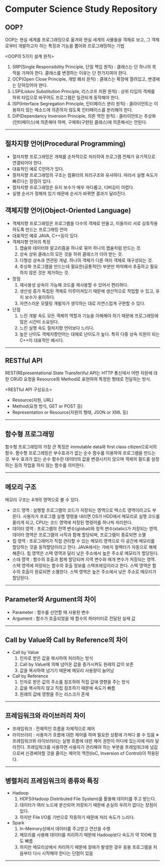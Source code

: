 # Computer Science Study Repository

## OOP?
OOP는 현실 세계를 프로그래밍으로 옮겨와 현실 세계의 사물들을 객체로 보고, 그 객체로부터 개발하고자 하는 특징과 기능을 뽑아와 프로그래밍하는 기법

<OOP의 5가지 설계 원칙>
1. SRP(Single Responsibility Principle, 단일 책임 원칙) : 클래스는 단 하나의 목적을 가져야 한다. 클래스를 변경하는 이유는 단 한가지여야 한다.
2. OCP(Open Close Principle, 개방 폐쇠 원칙) : 클래스는 확장에 열려있고, 변경에는 닫혀있어야 한다.
3. LSP(Liskov Substitution Principle, 리스코프 치환 원칙) : 상위 타입의 객체를 하위 타입으로 바꾸어도 프로그램은 일관되게 동작해야 한다.
4. ISP(Interface Segregation Principle, 인터페이스 분리 원칙) : 클라이언트는 이용하지 않는 메소드에 의존하지 않도록 인터페이스를 분리해야 한다.
5. DIP(Dependancy Inversion Principle, 의존 역전 원칙) : 클라이언트는 추상화(인터페이스)에 의존해야 하며, 구체화(구현된 클래스)에 의존해서는 안된다.
<hr>

## 절차지향 언어(Procedural Programming)
 - 절자치향 프로그래밍은 개체를 순차적으로 처리하여 프로그램 전체가 유기적으로 연결되어야 한다.
 - 대표적인 예로 C언어가 있다.
 - 절차지향 프로그래밍의 구조는 컴퓨터의 처리구조와 유사하다. 따라서 실행 속도가 빠르다는 장점이 있다.
 - 절차지향 프로그래밍은 유지 보수가 매우 까다롭고, 디버깅이 어렵다.
 - 실행 순서가 정해져 있기 때문에 순서가 바뀌면 결과가 달라진다.

## 객체지향 언어(Object-Oriented Language)
 - 객체지향 프로그래밍은 프로그램을 다수의 객체로 만들고, 이들끼리 서로 상호작용하도록 만드는 프로그래밍 언어
 - 대표적인 예로 JAVA, C++등이 있다.
 - 객체지향 언어의 특징
    1. 캡슐화
        데이터와 알고리즘을 하나로 묶어 하나의 캡슐처럼 만드는 것.
    2. 상속
        상위 클래스의 모든 것을 하위 클래스가 이어 받는 것.
    3. 다형성
        상속과 연관된 개념. 하나의 객체가 다른 여러 객체로 재구성되는 것.
    4. 추상화
        프로그램을 만드는데 필요한(공통적인) 부분만 파악해서 추출하고 필요하지 않은 것은 제거하는 것.
 - 장점
    1. 재사용성
        상속이 가능해 코드를 재사용할 수 있어서 편리하다.
    2. 생산성 증가
        독립된 객체로 이루어져있기 때문에 생산적으로 작업할 수 있고, 유지 보수가 용이하다.
    3. 자연스러운 모델링
        개발자가 생각하는 대로 자연스럽게 구현할 수 있다.
 - 단점
    1. 느린 개발 속도
        모든 객체의 역할과 기능을 이해해야 하기 때문에 프로그래밍에 많은 시간이 소요된다.
    2. 느린 실행 속도
        절차지향 언어보다 느리다.
    3. 높은 난이도
        객체지향언어는 대체로 난이도가 높다. 특히 다중 상속 지원이 되는 C++이 대표적인 예시다.
<hr>

## RESTful API
REST(REpresentational State Transfer)ful API는 HTTP 통신에서 어떤 자원에 대한 CRUD 요청을 Resource와 Method로 표현하여 특정한 형태로 전달하는 방식.

<RESTful API 구성요소>
 - Resource(자원, URL)
 - Method(요청 방식, GET or POST 등)
 - Representation or Resource(자원의 형태, JSON or XML 등)
<hr>

## 함수형 프로그래밍
함수형 프로그래밍의 가장 큰 특징은 immutable data와 first class citizen으로서의 함수.
함수형 프로그래밍은 부수효과가 없는 순수 함수를 이용하여 프로그램을 만드는 것.
부수 효과가 없는 순수 함수란 데이터의 값을 변경시키지 않으며 객체의 필드를 설정하는 등의 작업을 하지 않는 함수를 의미한다.
<hr>

## 메모리 구조
메모리 구조는 4개의 영역으로 볼 수 있다.
 - 코드 영역 : 실행할 프로그램의 코드가 저장되는 영역으로 텍스트 영역이라고도 부른다. 사용자가 프로그램 실행 명령을 내리면 OS가 HDD에서 메모리로 실행 코드를 올리게 되고, CPU는 코드 영역에 저장된 명령어를 하나씩 처리한다.
 - 데이터 영역 : 프로그램의 전역 변수(global)와 정적 변수(static)가 저장되는 영역. 데이터 영역은 프로그램의 시작과 함께 할당되며, 프로그램이 종료되면 소멸
 - 힙 영역 : 프로그래머가 직접 관리할 수 있는 메모리 영역으로 이 공간에 메모리를 할당하는 것을 동적할당이라고 한다. JAVA에서는 가바지 컬렉터가 자동으로 해체해준다. 힙 영역은 스택 영역과 달리 낮은 주소에서 높은 주소로 메모리가 할당된다.
 - 스태 영역 : 함수의 호출과 함께 할당되며 지역 변수와 매개 변수가 저장되는 영역. 스택 영역에 저장되는 함수의 호출 정보를 스택프레임이라고 한다. 스택 영역은 함수의 호출이 완료되면 소멸한다. 스택 영역은 높은 주소에서 낮은 주소로 메모리가 할당된다.
<hr>

## Parameter와 Argument의 차이
 - Parameter : 함수를 선언할 때 사용된 변수
 - Argument : 함수가 호출되었을 때 함수의 파라미터로 전달된 실제 값
<hr>

## Call by Value와 Call by Reference의 차이
 - Call by Value
    1. 인자로 받은 값을 복사하여 처리하는 방식
    2. Call by Value에 의해 넘어온 값을 증가시켜도 원래의 값이 보존
    3. 값을 복사하여 넘기기 때문에 메모리 사용량이 늘어남
 - Call by Reference
    1. 인자로 받은 값의 주소를 참조하여 직접 값에 영향을 주는 방식
    2. 값을 복사하지 않고 직접 참조하기 때문에 속도가 빠름
    3. 원래의 값에 영향을 주는 리스크가 존재
<hr>

## 프레임워크와 라이브러리 차이
 - 프레임워크 : 전체적인 흐름을 자체적으로 제어
 - 라이브러리 : 사용자가 흐름에 대한 제어를 하며 필요한 상황에 가져다 쓸 수 있음
※ 프레임워크와 라이브러리는 실행 흐름에 대한 제어 권한이 어디에 있는지에 따라 달라진다. 프레임워크를 사용하면 사용자가 관리해야 하는 부분을 프레임워크에 넘김으로써 신경써야할 것을 줄이는 제어의 역전(IoC, Inversion of Control)이 적용된다.
<hr>

## 병렬처리 프레임워크의 종류와 특징
 - Hadoop
    1. HDFS(Hadoop Distributed File System)를 활용해 데이터를 주고 받는다.
    2. 데이터가 여러 노드에 분산되어 저장되기 때문에 손실의 우려가 없다는 장점이 있다.
    3. 하지만 File I/O를 기반으로 작동하기 때문에 처리 속도가 느리다.
 - Spark
    1. In-Memory상에서 데이터를 주고받고 연산을 수행
    2. 메모리를 사용해 데이터를 처리하기 때문에 Hadoop보다 속도가 약 100배 정도 빠름
    3. 하지만 메모리상에서 처리하기 때문에 장애가 발생한 경우 응용 프로그램을 처음부터 다시 시작해야 한다는 단점이 있음
<hr>

